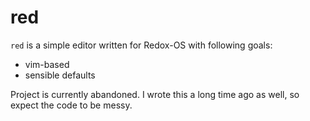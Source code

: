 # red

`red` is a simple editor written for Redox-OS with following goals:

- vim-based
- sensible defaults

Project is currently abandoned. I wrote this a long time ago as well, so expect
the code to be messy.
